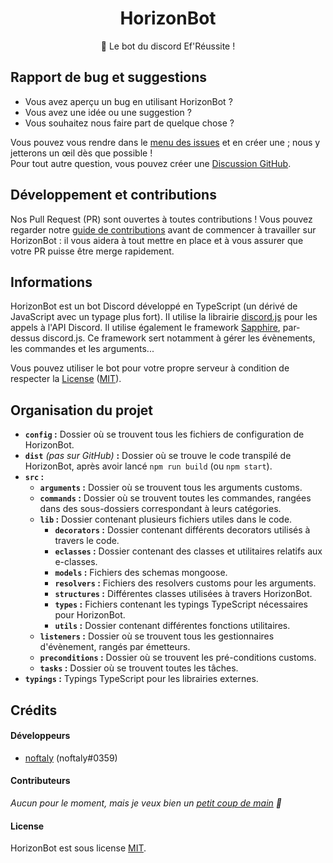 <h1 align="center">HorizonBot</h1>
<p align="center">
    🦉 Le bot du discord Ef'Réussite !
</p>

## Rapport de bug et suggestions

- Vous avez aperçu un bug en utilisant HorizonBot ?
- Vous avez une idée ou une suggestion ?
- Vous souhaitez nous faire part de quelque chose ?

Vous pouvez vous rendre dans le [menu des issues] et en créer une ; nous y jetterons un œil dès que possible !\
Pour tout autre question, vous pouvez créer une [Discussion GitHub].

## Développement et contributions

Nos Pull Request (PR) sont ouvertes à toutes contributions ! Vous pouvez regarder notre [guide de contributions] avant de commencer à travailler sur HorizonBot : il vous aidera à tout mettre en place et à vous assurer que votre PR puisse être merge rapidement.

## Informations

HorizonBot est un bot Discord développé en TypeScript (un dérivé de JavaScript avec un typage plus fort). Il utilise la librairie [discord.js] pour les appels à l'API Discord.
Il utilise également le framework [Sapphire], par-dessus discord.js. Ce framework sert notamment à gérer les évènements, les commandes et les arguments...

Vous pouvez utiliser le bot pour votre propre serveur à condition de respecter la [License] ([MIT]).

## Organisation du projet

- **`config` :** Dossier où se trouvent tous les fichiers de configuration de HorizonBot.
- **`dist`** *(pas sur GitHub)* **:** Dossier où se trouve le code transpilé de HorizonBot, après avoir lancé `npm run build` (ou `npm start`).
- **`src` :**
  - **`arguments` :** Dossier où se trouvent tous les arguments customs.
  - **`commands` :** Dossier où se trouvent toutes les commandes, rangées dans des sous-dossiers correspondant à leurs catégories.
  - **`lib` :** Dossier contenant plusieurs fichiers utiles dans le code.
    - **`decorators` :** Dossier contenant différents decorators utilisés à travers le code.
    - **`eclasses` :** Dossier contenant des classes et utilitaires relatifs aux e-classes.
    - **`models` :** Fichiers des schemas mongoose.
    - **`resolvers` :** Fichiers des resolvers customs pour les arguments.
    - **`structures` :** Différentes classes utilisées à travers HorizonBot.
    - **`types` :** Fichiers contenant les typings TypeScript nécessaires pour HorizonBot.
    - **`utils` :** Dossier contenant différentes fonctions utilitaires.
  - **`listeners` :** Dossier où se trouvent tous les gestionnaires d'évènement, rangés par émetteurs.
  - **`preconditions` :** Dossier où se trouvent les pré-conditions customs.
  - **`tasks` :** Dossier où se trouvent toutes les tâches.
- **`typings` :** Typings TypeScript pour les librairies externes.

## Crédits

#### Développeurs

- [noftaly] (noftaly#0359)

#### Contributeurs

*Aucun pour le moment, mais je veux bien un [petit coup de main] 🙂*

#### License

HorizonBot est sous license [MIT](./LICENSE).

<!-- Link Dump -->

[menu des issues]: https://github.com/EFREI-Horizon/HorizonBot/issues
[Discussion GitHub]: https://github.com/EFREI-Horizon/HorizonBot/discussions
[guide de contributions]: ./CONTRIBUTING.md
[discord.js]: https://npmjs.com/package/discord.js
[Sapphire]: https://www.npmjs.com/package/@sapphire/framework
[License]: https://github.com/EFREI-Horizon/HorizonBot/blob/master/LICENSE
[noftaly]: https://github.com/noftaly
[petit coup de main]: #-développement-et-contributions
[MIT]: ./LICENSE
